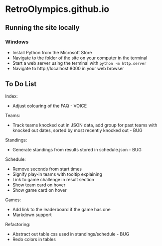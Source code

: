 # RetroOlympics.github.io

## Running the site locally

### Windows
* Install Python from the Microsoft Store
* Navigate to the folder of the site on your computer in the terminal
* Start a web server using the terminal with `python -m http.server`
* Navigate to http://localhost:8000 in your web browser

## To Do List

Index:

- Adjust colouring of the FAQ  - VOICE

Teams:

- Track teams knocked out in JSON data, add group for past teams with knocked out dates, sorted by most recently knocked out - BUG

Standings:

- Generate standings from results stored in schedule.json - BUG

Schedule:

- Remove seconds from start times
- Signify play-in teams with tooltip explaining
- Link to game challenge in result section
- Show team card on hover
- Show game card on hover

Games:

- Add link to the leaderboard if the game has one
- Markdown support

Refactoring:

- Abstract out table css used in standings/schedule - BUG
- Redo colors in tables
